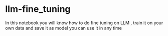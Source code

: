 # llm-fine_tuning
In this notebook you will know how to do fine tuning on LLM , train it on your own data and save it as model you can use it in any time

